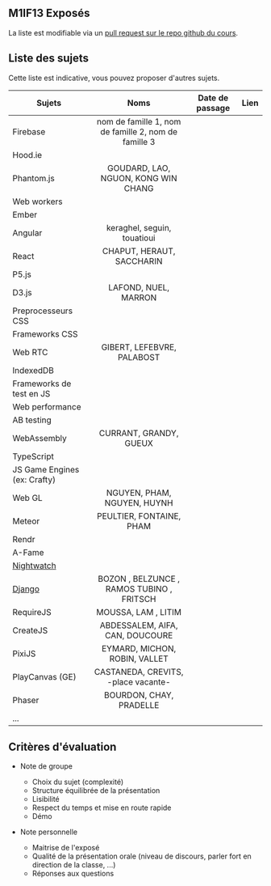 ## M1IF13 Exposés

La liste est modifiable via un [pull request sur le repo github du cours](https://github.com/aurelient/mif13/blob/master/2018/exposes.md).

## Liste des sujets
<!-- Table à compléter -->

Cette liste est indicative, vous pouvez proposer d'autres sujets.

| Sujets                        | Noms          | Date de passage  | Lien  |
| ----------------------------- |:-------------:| ---------------- | ----- |
| Firebase                      | nom de famille 1, nom de famille 2, nom de famille 3 |                  |       |
| Hood.ie                       |               |                  |       |
| Phantom.js                    | GOUDARD, LAO, NGUON, KONG WIN CHANG              |                  |       |
| Web workers                   |               |                  |       |
| Ember                         |               |                  |       |
| Angular                       | keraghel, seguin, touatioui     |           |       |
| React                         | CHAPUT, HERAUT, SACCHARIN |                  |       |
| P5.js                         |               |                  |       |
| D3.js                         |  LAFOND, NUEL, MARRON             |                  |       |
| Preprocesseurs CSS            |               |                  |       |
| Frameworks CSS                |               |                  |       |
| Web RTC                       | GIBERT, LEFEBVRE, PALABOST |                  |       |
| IndexedDB                     |               |                  |       |
| Frameworks de test en JS      |               |                  |       |
| Web performance               |               |                  |       |
| AB testing                    |               |                  |       |
| WebAssembly                   | CURRANT, GRANDY, GUEUX              |                  |       |
| TypeScript                    |               |                  |       |
| JS Game Engines (ex: Crafty)  |               |                  |       |
| Web GL                        | NGUYEN, PHAM, NGUYEN, HUYNH              |                  |       |
| Meteor                        | PEULTIER, FONTAINE, PHAM              |                  |       |
| Rendr                         |               |                  |       |
| A-Fame                        |               |                  |       |
| [Nightwatch](http://nightwatchjs.org/) |      |                  |       |
| [Django](https://www.djangoproject.com/)      |  BOZON , BELZUNCE , RAMOS TUBINO , FRITSCH     |                  |       |
| RequireJS                     | MOUSSA, LAM , LITIM            |                  |       |
| CreateJS                      | ABDESSALEM, AIFA, CAN, DOUCOURE | |      |
| PixiJS                        | EYMARD, MICHON, ROBIN, VALLET | |      |
| PlayCanvas (GE)               | CASTANEDA, CREVITS, -place vacante-              |                  |       |
| Phaser                        | BOURDON, CHAY, PRADELLE   |                  |       |
| ...                           |               |                  |       |


<!-- Merci de maintenir un semblant de mise en page sur le tableau -->


## Critères d'évaluation

- Note de groupe
  - Choix du sujet (complexité)
  -	Structure équilibrée de la présentation
  - Lisibilité
  - Respect du temps et mise en route rapide
  - Démo

- Note personnelle		
  - Maitrise de l'exposé
  - Qualité de la présentation orale (niveau de discours, parler fort en direction de la classe, ...)
  - Réponses aux questions
